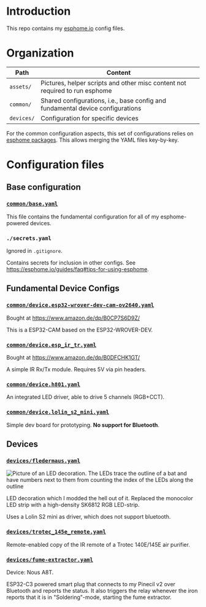 # Introduction

This repo contains my [esphome.io](https://esphome.io) config files.

# Organization

| Path       | Content                                                                        |
|------------|--------------------------------------------------------------------------------|
| `assets/`  | Pictures, helper scripts and other misc content not required to run esphome    |
| `common/`  | Shared configurations, i.e., base config and fundamental device configurations |
| `devices/` | Configuration for specific devices                                             |

For the common configuration aspects, this set of configurations relies on [esphome packages](https://esphome.io/components/packages.html). This allows merging the YAML files key-by-key.

# Configuration files

## Base configuration

### [`common/base.yaml`](./common/base.yaml)

This file contains the fundamental configuration for all of my
esphome-powered devices.

### `./secrets.yaml`

Ignored in `.gitignore`.

Contains secrets for inclusion in other configs.
See <https://esphome.io/guides/faq#tips-for-using-esphome>.


## Fundamental Device Configs

### [`common/device.esp32-wrover-dev-cam-ov2640.yaml`](./common/device.esp32-wrover-dev-cam-ov2640.yaml)

Bought at <https://www.amazon.de/dp/B0CP7S6D9Z/>

This is a ESP32-CAM based on the ESP32-WROVER-DEV.

### [`common/device.esp_ir_tr.yaml`](./common/device.esp_ir_tr.yaml)
Bought at <https://www.amazon.de/dp/B0DFCHK1GT/>

A simple IR Rx/Tx module. Requires 5V via pin headers.

### [`common/device.h801.yaml`](./common/device.h801.yaml)

An integrated LED driver, able to drive 5 channels (RGB+CCT).

### [`common/device.lolin_s2_mini.yaml`](./common/device.lolin_s2_mini.yaml)

Simple dev board for prototyping.
**No support for Bluetooth**.

## Devices

### [`devices/fledermaus.yaml`](./devices/fledermaus.yaml)

![Picture of an LED decoration. The LEDs trace the outline of a bat and have numbers next to them from counting the index of the LEDs along the outline](./assets/fledermaus.png)

LED decoration which I modded the hell out of it. Replaced the
monocolor LED strip with a high-density SK6812 RGB LED-strip.

Uses a Lolin S2 mini as driver, which does not support bluetooth.

### [`devices/trotec_145e_remote.yaml`](./devices/trotec_145e_remote.yaml)

Remote-enabled copy of the IR remote of a Trotec 140E/145E air purifier.

### [`devices/fume-extractor.yaml`](./devices/fume-extractor.yaml)

Device: Nous A8T.

ESP32-C3 powered smart plug that connects to my Pinecil v2 over Bluetooth and reports the status.
It also triggers the relay whenever the iron reports that it is in "Soldering"-mode, starting the fume extractor.
